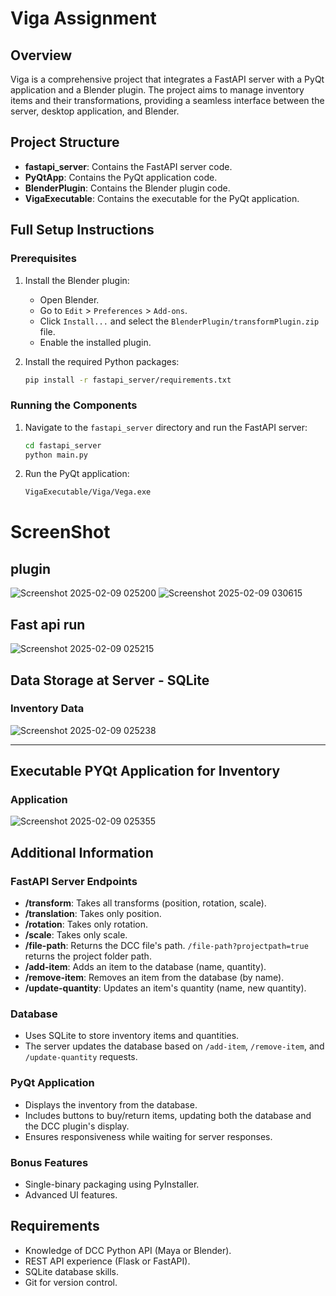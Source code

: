 # Viga Assignment

## Overview
Viga is a comprehensive project that integrates a FastAPI server with a PyQt application and a Blender plugin. The project aims to manage inventory items and their transformations, providing a seamless interface between the server, desktop application, and Blender.

## Project Structure
- **fastapi_server**: Contains the FastAPI server code.
- **PyQtApp**: Contains the PyQt application code.
- **BlenderPlugin**: Contains the Blender plugin code.
- **VigaExecutable**: Contains the executable for the PyQt application.

## Full Setup Instructions

### Prerequisites
1. Install the Blender plugin:
    - Open Blender.
    - Go to `Edit` > `Preferences` > `Add-ons`.
    - Click `Install...` and select the `BlenderPlugin/transformPlugin.zip` file.
    - Enable the installed plugin.

2. Install the required Python packages:
    ```sh
    pip install -r fastapi_server/requirements.txt
    ```

### Running the Components
1. Navigate to the `fastapi_server` directory and run the FastAPI server:
    ```sh
    cd fastapi_server
    python main.py
    ```

2. Run the PyQt application:
    ```sh
    VigaExecutable/Viga/Vega.exe
    ```

# ScreenShot

## plugin
![Screenshot 2025-02-09 025200](https://github.com/user-attachments/assets/f77c1077-cbec-4ae4-ad85-61f186c99f8d)
![Screenshot 2025-02-09 030615](https://github.com/user-attachments/assets/bab2257c-62c0-4ed3-91be-f21e29b59a19)

## Fast api run
![Screenshot 2025-02-09 025215](https://github.com/user-attachments/assets/de2bd944-34f3-47ca-a028-06e0b6714879)
## Data Storage at Server - SQLite


### Inventory Data
![Screenshot 2025-02-09 025238](https://github.com/user-attachments/assets/c14af6d5-303d-405b-b346-92afa5e7a8ae)

---

## Executable PYQt Application for Inventory

### Application
![Screenshot 2025-02-09 025355](https://github.com/user-attachments/assets/e6511e14-900a-4eef-8804-8f3c230d878e)

## Additional Information

### FastAPI Server Endpoints
- **/transform**: Takes all transforms (position, rotation, scale).
- **/translation**: Takes only position.
- **/rotation**: Takes only rotation.
- **/scale**: Takes only scale.
- **/file-path**: Returns the DCC file's path. `/file-path?projectpath=true` returns the project folder path.
- **/add-item**: Adds an item to the database (name, quantity).
- **/remove-item**: Removes an item from the database (by name).
- **/update-quantity**: Updates an item's quantity (name, new quantity).

### Database
- Uses SQLite to store inventory items and quantities.
- The server updates the database based on `/add-item`, `/remove-item`, and `/update-quantity` requests.

### PyQt Application
- Displays the inventory from the database.
- Includes buttons to buy/return items, updating both the database and the DCC plugin's display.
- Ensures responsiveness while waiting for server responses.

### Bonus Features
- Single-binary packaging using PyInstaller.
- Advanced UI features.

## Requirements
- Knowledge of DCC Python API (Maya or Blender).
- REST API experience (Flask or FastAPI).
- SQLite database skills.
- Git for version control.

